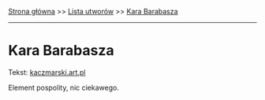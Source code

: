 [Strona główna](../index.md) >> [Lista utworów](../list.md) >> [Kara Barabasza](194.md)

---

# Kara Barabasza

Tekst: [kaczmarski.art.pl](https://www.kaczmarski.art.pl/tworczosc/wiersze/kara-barabasza/)

Element pospolity, nic ciekawego.